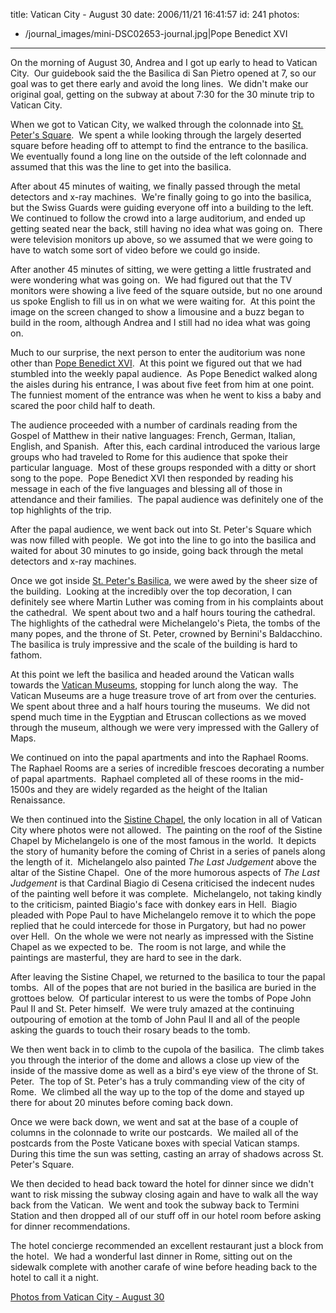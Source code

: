 title: Vatican City - August 30
date: 2006/11/21 16:41:57
id: 241
photos:
- /journal_images/mini-DSC02653-journal.jpg|Pope Benedict XVI
---
On the morning of August 30, Andrea and I got up early to head to Vatican City.  Our guidebook said the the Basilica di San Pietro opened at 7, so our goal was to get there early and avoid the long lines.  We didn't make our original goal, getting on the subway at about 7:30 for the 30 minute trip to Vatican City. 

When we got to Vatican City, we walked through the colonnade into [St. Peter's Square](http://en.wikipedia.org/wiki/St._Peter's_Square).  We spent a while looking through the largely deserted square before heading off to attempt to find the entrance to the basilica.  We eventually found a long line on the outside of the left colonnade and assumed that this was the line to get into the basilica.

After about 45 minutes of waiting, we finally passed through the metal detectors and x-ray machines.  We're finally going to go into the basilica, but the Swiss Guards were guiding everyone off into a building to the left.  We continued to follow the crowd into a large auditorium, and ended up getting seated near the back, still having no idea what was going on.  There were television monitors up above, so we assumed that we were going to have to watch some sort of video before we could go inside.

After another 45 minutes of sitting, we were getting a little frustrated and were wondering what was going on.  We had figured out that the TV monitors were showing a live feed of the square outside, but no one around us spoke English to fill us in on what we were waiting for.  At this point the image on the screen changed to show a limousine and a buzz began to build in the room, although Andrea and I still had no idea what was going on.

Much to our surprise, the next person to enter the auditorium was none other than [Pope Benedict XVI](http://en.wikipedia.org/wiki/Pope_Benedict_XVI).  At this point we figured out that we had stumbled into the weekly papal audience.  As Pope Benedict walked along the aisles during his entrance, I was about five feet from him at one point.  The funniest moment of the entrance was when he went to kiss a baby and scared the poor child half to death.

The audience proceeded with a number of cardinals reading from the Gospel of Matthew in their native languages: French, German, Italian, English, and Spanish.  After this, each cardinal introduced the various large groups who had traveled to Rome for this audience that spoke their particular language.  Most of these groups responded with a ditty or short song to the pope.  Pope Benedict XVI then responded by reading his message in each of the five languages and blessing all of those in attendance and their families.  The papal audience was definitely one of the top highlights of the trip.

After the papal audience, we went back out into St. Peter's Square which was now filled with people.  We got into the line to go into the basilica and waited for about 30 minutes to go inside, going back through the metal detectors and x-ray machines.

Once we got inside [St. Peter's Basilica](http://en.wikipedia.org/wiki/Basilica_di_San_Pietro), we were awed by the sheer size of the building.  Looking at the incredibly over the top decoration, I can definitely see where Martin Luther was coming from in his complaints about the cathedral.  We spent about two and a half hours touring the cathedral.  The highlights of the cathedral were Michelangelo's Pieta, the tombs of the many popes, and the throne of St. Peter, crowned by Bernini's Baldacchino.  The basilica is truly impressive and the scale of the building is hard to fathom.

At this point we left the basilica and headed around the Vatican walls towards the [Vatican Museums](http://en.wikipedia.org/wiki/Vatican_Museums), stopping for lunch along the way.  The Vatican Museums are a huge treasure trove of art from over the centuries.  We spent about three and a half hours touring the museums.  We did not spend much time in the Eygptian and Etruscan collections as we moved through the museum, although we were very impressed with the Gallery of Maps. 

We continued on into the papal apartments and into the Raphael Rooms.  The Raphael Rooms are a series of incredible frescoes decorating a number of papal apartments.  Raphael completed all of these rooms in the mid-1500s and they are widely regarded as the height of the Italian Renaissance. 

We then continued into the [Sistine Chapel](http://en.wikipedia.org/wiki/Sistine_Chapel), the only location in all of Vatican City where photos were not allowed.  The painting on the roof of the Sistine Chapel by Michelangelo is one of the most famous in the world.  It depicts the story of humanity before the coming of Christ in a series of panels along the length of it.  Michelangelo also painted _The Last Judgement_ above the altar of the Sistine Chapel.  One of the more humorous aspects of _The Last Judgement_ is that Cardinal Biagio di Cesena criticised the indecent nudes of the painting well before it was complete.  Michelangelo, not taking kindly to the criticism, painted Biagio's face with donkey ears in Hell.  Biagio pleaded with Pope Paul to have Michelangelo remove it to which the pope replied that he could intercede for those in Purgatory, but had no power over Hell.  On the whole we were not nearly as impressed with the Sistine Chapel as we expected to be.  The room is not large, and while the paintings are masterful, they are hard to see in the dark.

After leaving the Sistine Chapel, we returned to the basilica to tour the papal tombs.  All of the popes that are not buried in the basilica are buried in the grottoes below.  Of particular interest to us were the tombs of Pope John Paul II and St. Peter himself.  We were truly amazed at the continuing outpouring of emotion at the tomb of John Paul II and all of the people asking the guards to touch their rosary beads to the tomb. 

We then went back in to climb to the cupola of the basilica.  The climb takes you through the interior of the dome and allows a close up view of the inside of the massive dome as well as a bird's eye view of the throne of St. Peter.  The top of St. Peter's has a truly commanding view of the city of Rome.  We climbed all the way up to the top of the dome and stayed up there for about 20 minutes before coming back down.   

Once we were back down, we went and sat at the base of a couple of columns in the colonnade to write our postcards.  We mailed all of the postcards from the Poste Vaticane boxes with special Vatican stamps.  During this time the sun was setting, casting an array of shadows across St. Peter's Square.

We then decided to head back toward the hotel for dinner since we didn't want to risk missing the subway closing again and have to walk all the way back from the Vatican.  We went and took the subway back to Termini Station and then dropped all of our stuff off in our hotel room before asking for dinner recommendations.

The hotel concierge recommended an excellent restaurant just a block from the hotel.  We had a wonderful last dinner in Rome, sitting out on the sidewalk complete with another carafe of wine before heading back to the hotel to call it a night.

[Photos from Vatican City - August 30](PhotoAlbum.aspx?ID=ITALY2006-DAY11)